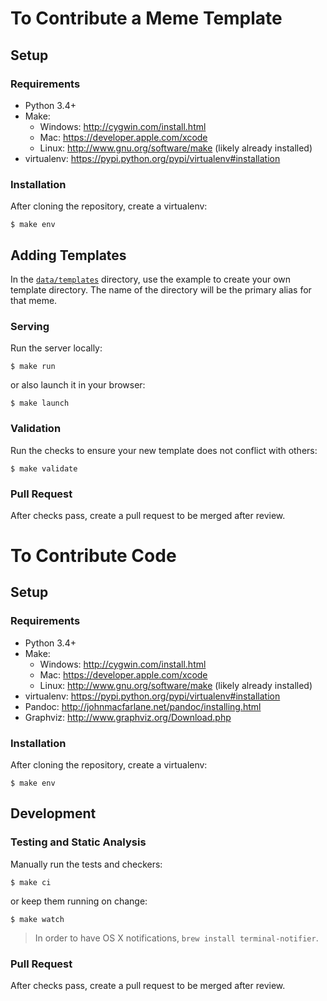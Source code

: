 # To Contribute a Meme Template

## Setup

### Requirements

* Python 3.4+
* Make:
    * Windows: http://cygwin.com/install.html
    * Mac: https://developer.apple.com/xcode
    * Linux: http://www.gnu.org/software/make (likely already installed)
* virtualenv: https://pypi.python.org/pypi/virtualenv#installation

### Installation

After cloning the repository, create a virtualenv:

```
$ make env
```

## Adding Templates

In the [`data/templates`](data/templates) directory, use the example to create your own template directory. The name of the directory will be the primary alias for that meme.

### Serving

Run the server locally:

```
$ make run
```

or also launch it in your browser:

```
$ make launch
```

### Validation

Run the checks to ensure your new template does not conflict with others:

```
$ make validate
```

### Pull Request

After checks pass, create a pull request to be merged after review.

# To Contribute Code

## Setup

### Requirements

* Python 3.4+
* Make:
    * Windows: http://cygwin.com/install.html
    * Mac: https://developer.apple.com/xcode
    * Linux: http://www.gnu.org/software/make (likely already installed)
* virtualenv: https://pypi.python.org/pypi/virtualenv#installation
* Pandoc: http://johnmacfarlane.net/pandoc/installing.html
* Graphviz: http://www.graphviz.org/Download.php

### Installation

After cloning the repository, create a virtualenv:

```
$ make env
```

## Development

### Testing and Static Analysis

Manually run the tests and checkers:

```
$ make ci
```

or keep them running on change:

```
$ make watch
```

> In order to have OS X notifications, `brew install terminal-notifier`.

### Pull Request

After checks pass, create a pull request to be merged after review.
